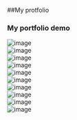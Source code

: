 ##My protfolio <br> 
### My portfolio demo <br>
![image](https://user-images.githubusercontent.com/110189253/221423417-aa7a3701-9736-4955-baa0-ec18fd4d4b7b.png)<br>
![image](https://user-images.githubusercontent.com/110189253/221423504-5f899865-3152-4703-b9ba-1cd34fadc2ed.png)<br>
![image](https://user-images.githubusercontent.com/110189253/221423588-2cf2356a-1e8e-4013-bdaf-53d0aa50ba17.png)<br>
![image](https://user-images.githubusercontent.com/110189253/221423631-2feb6052-f27b-4c10-9ff0-f34edce34b51.png)<br>
![image](https://user-images.githubusercontent.com/110189253/221423674-07eff866-52df-4373-bc80-827f10d683d3.png)<br>
![image](https://user-images.githubusercontent.com/110189253/221423873-5ada3fae-93ae-45d9-b664-10ec8d613745.png)<br>
![image](https://user-images.githubusercontent.com/110189253/221423900-13bd8038-6630-47a0-9f37-e5e672af670a.png)<br>
![image](https://user-images.githubusercontent.com/110189253/221423925-5902c79c-aece-4a8e-a3c7-93abd99c0e9d.png)<br>
![image](https://user-images.githubusercontent.com/110189253/221423708-d21c8ad4-22eb-430d-93c5-254750abbb5c.png)<br>
![image](https://user-images.githubusercontent.com/110189253/221423765-19a02710-569f-4399-a45a-cabc4ab7cba3.png)<br>








